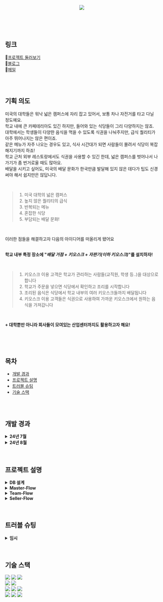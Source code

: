 <div align=center>
	<img src="https://github.com/user-attachments/assets/a1882efd-4c4e-4de4-9960-73d2423ba5d4" />
</div>




<br>
<br>
<br>
<br>

## 링크
🔗[프로젝트 둘러보기](http://13.209.103.55:8080/)<br>
🔖[블로그](https://develop-log-book.tistory.com/)<br>
💌[메일](mailto:kimkitae1208@gmail.com)<br>

<!--⛓️[노션](https://www.notion.so/ventovox/Ks-Notion-Page-54ec277bf8a944e78b824929a342e984?pvs=4)<br>-->

<br>
<br>

## 기획 의도
미국의 대학들은 워낙 넓은 캠퍼스에 자리 잡고 있어서, 보통 차나 자전거를 타고 다닐 정도예요. <br>
학교 내에 큰 카페테리아도 있긴 하지만, 들어와 있는 식당들이 그리 다양하지는 않죠.<br>
대학에서는 학생들이 다양한 음식을 먹을 수 있도록 식권을 나눠주지만, 급식 퀄리티가 아주 뛰어나지는 않은 편이죠.<br>
같은 메뉴가 자주 나오는 경우도 있고, 식사 시간대가 되면 사람들이 몰려서 식당이 복잡해지기까지 하죠!<br>
학교 근처 외부 레스토랑에서도 식권을 사용할 수 있긴 한데, 넓은 캠퍼스를 벗어나서 나가기가 좀 번거로울 때도 많아요.<br>
배달을 시키고 싶어도, 미국의 배달 문화가 한국만큼 발달해 있지 않은 데다가 팁도 신경써야 해서 쉽지만은 않답니다.

<br>

>1. 미국 대학의 넓은 캠퍼스
>2. 높지 않은 퀄리티의 급식
>3. 반복되는 메뉴
>4. 혼잡한 식당
>5. 부담되는 배달 문화!

<br>
   
이러한 점들을 해결하고자 다음의 아이디어를 떠올리게 됐어요<br><br>

**학교 내부 특정 장소에 "_배달 거점 + 키오스크 + 자판기(이하 키오스크)_"를 설치하자!**

<br>

>1. 키오스크 이용 고객은 학교가 관리하는 사람들(교직원, 학생 등..)을 대상으로 합니다
>2. 학교가 주문을 넣으면 식당에서 확인하고 조리를 시작합니다
>3. 조리된 음식은 식당에서 학교 내부의 여러 키오스크들까지 배달됩니다
>4. 키오스크 이용 고객들은 식권으로 사용하여 가까운 키오스크에서 원하는 음식을 가져갑니다

<br>

**+ 대학뿐만 아니라 회사들이 모여있는 산업센터까지도 활용하고자 해요!**

<br>
<br>
<br>

## 목차
- [개발 경과](#개발-경과)
- [프로젝트 설명](#프로젝트-설명)
- [트러블 슈팅](#트러블-슈팅)
- [기술 스택](#기술-스택)


<br>
<br>


## 개발 경과
<details>
  <summary><b>24년 7월</b></summary>
  
  <div markdown="1">
    <ul>
      <li>
        <details>
          <summary><b>24.07.25 Thu</b></summary>
          <div markdown="1">
            <ol>
              <li>회사소개 페이지 추가</li>
              <li>메인 이미지 변경</li>
              <!-- <img src="./docs/주요_기능/포토스팟_콜렉션/1.gif" width=70%> -->
            </ol>
          </div>
        </details>
      </li>
      <li>
        <details>
          <summary><b>24.07.26 Fri</b></summary>
          <div markdown="1">
            <ol>
              <li>마스터 계정 생성
                <ul>
                  <li>마스터만 팀 목록을 볼 수 있도록 수정</li>
                  <li>마스터만 상품을 수정할 수 있도록 수정</li>
                </ul>
              </li>
              <li>판매자는 판매자 목록을 볼 수 없도록 수정</li>
              <li>상품 목록 페이지 및 페이징 기능 구현중</li>
              <li>팀 목록, 판매자 목록 페이지 및 페이징 기능 구현중</li>
            </ol>
          </div>
        </details>
      </li>
    </ul>
  </div>
</details>


<details>
  <summary><b>24년 8월</b></summary>
  
  <div markdown="1">
    <ul>
      <li>
	<details>
	  <summary><b>24.08.02 Fri</b></summary>
	  <div markdown="1">
	    <ol>
	      <li>상품 목록 페이지 및 페이징 기능 구현</li>
	      <li>개발 DB, 테스트 DB의 분리</li>
	    </ol>
	  </div>
	</details>
      </li>
      <li>
	<details>
	  <summary><b>24.08.03 Sat</b></summary>
	  <div markdown="1">
	    <ol>
	      <li>팀 목록 페이지 및 페이징 기능 구현</li>
	      <li>판매자 목록 페이지 구현</li>
	      <li>판매자 목록 페이징 기능 구현중</li>
	    </ol>
	  </div>
	</details>
	</li>
      <li>
	<details>
	  <summary><b>24.08.05 Mon</b></summary>
	  <div markdown="1">
	    <ol>
	      <li>판매자 목록 페이징 기능 구현</li>
	      <li>상품, 판매자, 팀 목록 현재 페이지에 대한 CSS 추가</li>
	      <li>주문 추가, 취소 기능 구현</li>
	      <li>팀 id를 조건으로 하여 장바구니가 조회되도록 구현</li>
	    </ol>
	  </div>
	</details>
	</li>
      <li>
	<details>
	  <summary><b>24.08.06 Tue</b></summary>
	  <div markdown="1">
	    <ol>
	      <li>장바구니 기능 구현</li>
	      <li>장바구니 페이지 구현</li>
	      <li>주문 기능 구현중
	      <ul>
		      <li>장바구니 정보 조회</li>
		      <li>장바구니 정보를 이용해 주문상세 데이터 생성</li>
		      <li>장바구니 정보 가공하여 최종 주문 금액, 최종 주문 개수 계산</li>
	      </ul></li>
	      <li>주문 페이지 구현중</li>
		    <li>상품 목록에서 CLOSED 상태의 상품은 수량 및 담기 버튼 비활성화</li>
		    <li>상품 목록에서 담을 수량 변경 및 담기 시, 0보다 작은 수량을 입력하는 경우에 대한 유효성 검사</li>
	    </ol>
	  </div>
	</details>
	</li>
      <li>
	<details>
	  <summary><b>24.08.07 Wed</b></summary>
	  <div markdown="1">
	    <ol>
	      <li>장바구니 상품 제거 기능 구현</li>
	      <li>장바구니 목록 합산 가격 및 수량 출력 기능 추가</li>
	      <li>주문 기능 구현</li>
	      <li>주문 페이지 구현중</li>
		    <li>담으려는 상품이 이미 장바구니에 있는 경우, 중복 담기 제한</li>
		    <li>0개 이하의 상품을 담는 경우에 대한 유효성 검사 수정</li>
		    <li>장바구니 페이징 기능 제거</li>
	    </ol>
	  </div>
	</details>
	</li>
      <li>
	<details>
	  <summary><b>24.08.08 Thu</b></summary>
	  <div markdown="1">
	    <ol>
	      <li>주문 기능 테스트</li>
	      <li>주문 페이지 구현</li>
	      <li>판매자 목록 페이징 기능 구현중</li>
	    </ol>
	  </div>
	</details>
	</li>
      <li>
	<details>
	  <summary><b>24.08.10 Sat</b></summary>
	  <div markdown="1">
	    <ol>
	      <li>회원가입 시, City, Street, Zipcode 입력하도록 수정</li>
	      <li>주문 시, 상품 엔티티의 특정 필드(재고, 수정일)만 변경되도록 @DynamicUpdate 적용</li>
	      <li>팀 데이터의 STREET, CITY, ZIPCODE 필드 초기화</li>
	    </ol>
	  </div>
	</details>
	</li>
      <li>
	<details>
	  <summary><b>24.08.11 Sun</b></summary>
	  <div markdown="1">
	    <ol>
	      <li>가격의 타입을 float -> BigDecimal로 변경
	      <ul>
		      <li>Update 쿼리 실행 시, 값의 유실이 발생하기 때문</li>
	      </ul></li>
	      <li>@DynamicUpdate 제거 및 변경 감지를 적용한 상품 엔티티 전체 필드 Update 쿼리 확인</li>
	      <li>장바구니에 상품을 담을 때, setScale(2, RoundingMode.CEILING)하고 주문 시, 해당 값 그대로 사용</li>
		    <li>팀 목록 페이지에서 Street, City, Zipcode 출력, remark 미출력하도록 수정</li>
		    <li>컨트롤러, 서비스(엔티티), 레포지토리 간 메서드 명명 규칙 설정 및 이에 맞게 메서드 명 변경</li>
		    <li>ItemRepository -> ItemJpaRepository / MemberRepository -> MemberJpaRepository 전체 대체</li>
		    <li>주문 목록 조회 기능, 페이지, 자세히 버튼 추가</li>
		    <li>세션 내 정보가 master, team인 경우에만 상품 목록 페이지에서 담기 버튼이 보이도록 수정</li>
		    <li>주문 내역에서 주문 ID, 배송 상태가 출력되도록 수정</li>
	    </ol>
	  </div>
	</details>
	</li>
      <li>
	<details>
	  <summary><b>24.08.12 Mon</b></summary>
	  <div markdown="1">
	    <ol>
	      <li>상품 담기 버튼 클릭 시, 장바구니 이동 분기 추가</li>
	      <li>장바구니 제거 버튼 -> 비우기 버튼으로 수정, 모두 비우기 버튼 및 기능 추가</li>
	      <li>주문 시, 기존 장바구니를 비우도록 수정</li>
		    <li>상세 주문 취소 기능 추가</li>
	    </ol>
	  </div>
	</details>
	</li>
      <li>
	<details>
	  <summary><b>24.08.13 Tue</b></summary>
	  <div markdown="1">
	    <ol>
	      <li>상품 등록 폼과 상품 수정 폼 분리</li>
	      <li>Bean Validation 적용</li>
	      <li>상품 등록 및 수정 Validation 기능 추가</li>
		    <li>상품 등록 및 수정 테스트</li>
		    <li>MainController에서 LogInController로 로그인/로그아웃 기능 분리</li>
		    <li>세션 타임아웃 30분 설정</li>
		    <li>로그용 인터셉터 추가</li>
		    <li>로그인용 인터셉터 추가</li>
	    </ol>
	  </div>
	</details>
	</li>
      <li>
	<details>
	  <summary><b>24.08.14 Wed</b></summary>
	  <div markdown="1">
	    <ol>
	      <li>인터셉터 이름 수정
	      <ul>
		<li>로그용 인터셉터 ; Log_Interceptor</li>
		<li>로그인용 인터셉터 ; LogIn_Interceptor</li>
	      </ul></li>
	      <li>로그인 인터셉터 구현 완료</li>
	      <li>로그인 인터셉터 테스트</li>
	    </ol>
	  </div>
	</details>
	</li>
      <li>
	<details>
	  <summary><b>24.08.15 Thu</b></summary>
	  <div markdown="1">
	    <ol>
	      <li>POS기로 상품 정보를 보내는 API 구현</li>
	      <li>H2 -> MySQL로 사용 DB 변경</li>
	      <li>AWS RDS MySQL 생성</li>
	    </ol>
	  </div>
	</details>
	</li>
      <li>
	<details>
	  <summary><b>24.08.19 Mon</b></summary>
	  <div markdown="1">
	    <ol>
	      <li>빌드 파일 재배포 및 정상 실행 확인</li>
	      <li>메인 페이지 null 출력 부분 해결</li>
	      <li>MySQL workbench를 통한 초기 데이터 삽입</li>
	      <li>공지사항 목록 페이지 구현</li>
		    <li>공지사항 목록 페이지 구현</li>
		    <li>공지사항 이미지 파일 업로드 기능 구현</li>
	    </ol>
	  </div>
	</details>
	</li>
      <li>
	<details>
	  <summary><b>24.08.20 Tue</b></summary>
	  <div markdown="1">
	    <ol>
	      <li>공지사항 삭제 기능 구현</li>
	      <li>공지사항 삭제 시, 연관 파일 삭제 구현</li>
	      <li>공지사항 수정 폼 객체(NoticeUpdateForm) 생성</li>
	      <li>상품 수정 페이지 구현</li>
		    <li>파일 업로드 관련 서비스 이름 변경
		    <ul>
			    <li>FileUtil -> FileService</li>
		    </ul></li>
		    <li>파일 업로드 정보 엔티티 이름 변경
		    <ul>
			    <li>UploadFile -> FileNameTable 변경</li>
		    </ul></li>
		    <li>로그인용 인터셉터에 제외 경로 추가
		    <ul>
			    <li>공지사항 목록(notice-list) 경로 제외</li>
		    </ul></li>
		    <li>공지사항 수정 기능 구현</li>
		    <li>공지사항 파일에 대한 업로드/수정/삭제 구현</li>
	    </ol>
	  </div>
	</details>
	</li>
      <li>
	<details>
	  <summary><b>24.08.21 Wed</b></summary>
	  <div markdown="1">
	    <ol>
	      <li>순수 JPA 레포지토리를 스프링 데이터 JPA로 대체
	      <ul>
		<li>TeamRepository -> TeamJpaRepository</li>
		<li>SellerRepository -> SellerJpaRepository</li>
	      </ul></li>
	      <li>상품 상세 페이지 구현</li>
	      <li>상품 목록에서 "상품 ID", "상품명" 클릭 시, 상품 상세 페이지로 이동하도록 구현</li>
		    <li>상품 수정 페이지, 상품 수정 기능 구현</li>
		    <li>공지 수정 시, "제목", "본문" 수정 사항이 적용되도록 수정</li>
		    <li>상품 상세 페이지에서 "CLOSED" 상태인 상품은 가격에 취소선, 담기 비활성화, 안내 문구가 나타나도록 수정</li>
	    </ol>
	  </div>
	</details>
     </li>
    </ul>
  </div>
</details>


<br>
<br>

## 프로젝트 설명
<details>
  <summary><b>DB 설계</b></summary>
  <div markdown="1">
    <ul>
	<p align="center">
		<img src="https://github.com/user-attachments/assets/bd08599f-dd50-4dce-95c0-2458f620df24" />
	</p>
    </ul>
  </div>
</details>

<details>
  <summary><b>Master-Flow</b></summary>
  <div markdown="1">
    <ul>
      	<p align="center">
		<img src="https://github.com/user-attachments/assets/a449eb4b-a69b-4188-b7b6-4af778a048c9" width="1000" height="500"/>
	</p>
    </ul>
  </div>
</details>

<details>
  <summary><b>Team-Flow</b></summary>
  <div markdown="1">
    <ul>
      	<p align="center">
		<img src="https://github.com/user-attachments/assets/9d0c259c-41ea-487d-972c-815e5862bda5" width="950" height="500"/>
	</p>
    </ul>
  </div>
</details>

<details>
  <summary><b>Seller-Flow</b></summary>
  <div markdown="1">
    <ul>
      	<p align="center">
		<img src="https://github.com/user-attachments/assets/398039d0-a62e-48e0-8768-609fbb5daf88" width="850" height="500"/>
	</p>
    </ul>
  </div>
</details>

<br>
<br>

## 트러블 슈팅
<details>
  <summary><b>임시</b></summary>
  <div markdown="1">
    <ul>
      <li>이미지</li>
    </ul>
  </div>
</details>
<br>
<br>

## 기술 스택
<!-- <div align=center>
	<h3>⭐ Tech</h3>
	<p>📚 Languages & Framworks 📓</p>
</div> -->
<div align="left">
	<img src="https://img.shields.io/badge/HTML5-E34F26?style=flat&logo=HTML5&logoColor=white" />
	<img src="https://img.shields.io/badge/CSS3-1572B6?style=flat&logo=CSS3&logoColor=white" />
	<img src="https://img.shields.io/badge/JavaScript-F7DF1E?style=flat&logo=JavaScript&logoColor=white" />
	<br>
	<img src="https://img.shields.io/badge/Bootstrap-7952B3?style=flat&logo=Bootstrap&logoColor=white" />
	<img src="https://img.shields.io/badge/Thymeleaf-005F0F?style=flat&logo=Thymeleaf&logoColor=white" />
	<br>
	<img src="https://img.shields.io/badge/Java-007396?style=flat&logo=Jameson&logoColor=white" />
	<img src="https://img.shields.io/badge/SpringBoot-6DB33F?style=flat&logo=SpringBoot&logoColor=white" />
	<img src="https://img.shields.io/badge/Hibernate-59666C?style=flat&logo=Hibernate&logoColor=white" />
<!-- 	<img src="https://img.shields.io/badge/Oracle%20SQL-F80000?style=flat&logo=Oracle&logoColor=white" />
	<img src="https://img.shields.io/badge/MySQL-4479A1?style=flat&logo=MySQL&logoColor=white" /> -->
</div>
<!-- <div align=center>
	<p>🔨 Tools</p>
</div> -->
<div align=left>
	<img src="https://img.shields.io/badge/IntelliJ-512BD4?style=flat&logo=intellijidea&logoColor=white" />
	<img src="https://img.shields.io/badge/Tomcat-F8DC75?style=flat&logo=ApacheTomcat&logoColor=white" />
<!-- 	<img src="https://img.shields.io/badge/AWS-232F3E?style=flat&logo=AmazonAWS&logoColor=white" /> -->
	<img src="https://img.shields.io/badge/GitHub-181717?style=flat&logo=GitHub&logoColor=white" />
</div>

<!--
<div align=center>
	<p>📞 Contact </p>
</div>
<div align=center>
	<a href="https://develop-log-book.tistory.com/">
		<img src="https://img.shields.io/badge/Blog-FF9800?style=flat&logo=tvtime&logoColor=white" />
	</a>
	<a href="mailto:kimkitae1208@gmail.com">
		<img src="https://img.ㅃshields.io/badge/Gmail-EA4335?style=flat&logo=Gmail&logoColor=white" />
	</a>
	<a href="https://www.notion.so/kimkitae1208/Python-7b471b62323749819c2b047024f037de?pvs=4">
		<img src="https://img.shields.io/badge/Notion-000000?style=flat&logo=Notion&logoColor=white" />
	</a>
	<br>
</div>
-->


<br>
<br>
<br>
<br>

